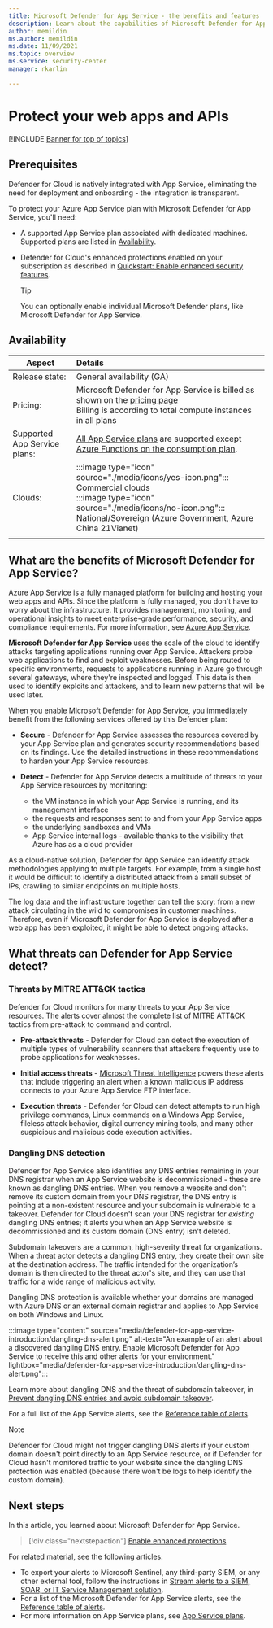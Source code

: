 ```yaml
---
title: Microsoft Defender for App Service - the benefits and features
description: Learn about the capabilities of Microsoft Defender for App Service and how to enable it on your subscription
author: memildin
ms.author: memildin
ms.date: 11/09/2021
ms.topic: overview
ms.service: security-center
manager: rkarlin

---
```


# Protect your web apps and APIs

[!INCLUDE [Banner for top of topics](./includes/banner.md)]

## Prerequisites

Defender for Cloud is natively integrated with App Service, eliminating the need for deployment and onboarding - the integration is transparent.

To protect your Azure App Service plan with Microsoft Defender for App Service, you'll need:

- A supported App Service plan associated with dedicated machines. Supported plans are listed in [Availability](#availability).

- Defender for Cloud's enhanced protections enabled on your subscription as described in [Quickstart: Enable enhanced security features](enable-enhanced-security.md).

    > [!TIP]
    > You can optionally enable individual Microsoft Defender plans, like Microsoft Defender for App Service.

## Availability

| Aspect                       | Details                                                                                                                                                                                        |
|------------------------------|:-----------------------------------------------------------------------------------------------------------------------------------------------------------------------------------------------|
| Release state:               | General availability (GA)                                                                                                                                                                      |
| Pricing:                     | Microsoft Defender for App Service is billed as shown on the [pricing page](https://azure.microsoft.com/pricing/details/security-center/)<br>Billing is according to total compute instances in all plans       |
| Supported App Service plans: | [All App Service plans](https://azure.microsoft.com/pricing/details/app-service/plans/) are supported except [Azure Functions on the consumption plan](../azure-functions/functions-scale.md). |
| Clouds:                      | :::image type="icon" source="./media/icons/yes-icon.png"::: Commercial clouds<br>:::image type="icon" source="./media/icons/no-icon.png"::: National/Sovereign (Azure Government, Azure China 21Vianet)                                                     |
|                              |                                                                                                                                                                                                |

## What are the benefits of Microsoft Defender for App Service?

Azure App Service is a fully managed platform for building and hosting your web apps and APIs. Since the platform is fully managed, you don't have to worry about the infrastructure. It provides management, monitoring, and operational insights to meet enterprise-grade performance, security, and compliance requirements. For more information, see [Azure App Service](https://azure.microsoft.com/services/app-service/).

**Microsoft Defender for App Service** uses the scale of the cloud to identify attacks targeting applications running over App Service. Attackers probe web applications to find and exploit weaknesses. Before being routed to specific environments, requests to applications running in Azure go through several gateways, where they're inspected and logged. This data is then used to identify exploits and attackers, and to learn new patterns that will be used later.

When you enable Microsoft Defender for App Service, you immediately benefit from the following services offered by this Defender plan:

- **Secure** - Defender for App Service assesses the resources covered by your App Service plan and generates security recommendations based on its findings. Use the detailed instructions in these recommendations to harden your App Service resources.

- **Detect** - Defender for App Service detects a multitude of threats to your App Service resources by monitoring:
    - the VM instance in which your App Service is running, and its management interface
    - the requests and responses sent to and from your App Service apps
    - the underlying sandboxes and VMs
    - App Service internal logs - available thanks to the visibility that Azure has as a cloud provider

As a cloud-native solution, Defender for App Service can identify attack methodologies applying to multiple targets. For example, from a single host it would be difficult to identify a distributed attack from a small subset of IPs, crawling to similar endpoints on multiple hosts.

The log data and the infrastructure together can tell the story: from a new attack circulating in the wild to compromises in customer machines. Therefore, even if Microsoft Defender for App Service is deployed after a web app has been exploited, it might be able to detect ongoing attacks.


## What threats can Defender for App Service detect?

### Threats by MITRE ATT&CK tactics

Defender for Cloud monitors for many threats to your App Service resources. The alerts cover almost the complete list of MITRE ATT&CK tactics from pre-attack to command and control.

- **Pre-attack threats** - Defender for Cloud can detect the execution of multiple types of vulnerability scanners that attackers frequently use to probe applications for weaknesses.

- **Initial access threats** - [Microsoft Threat Intelligence](https://go.microsoft.com/fwlink/?linkid=2128684) powers these alerts that include triggering an alert when a known malicious IP address connects to your Azure App Service FTP interface.

- **Execution threats** - Defender for Cloud can detect attempts to run high privilege commands, Linux commands on a Windows App Service, fileless attack behavior, digital currency mining tools, and many other suspicious and malicious code execution activities.

### Dangling DNS detection

Defender for App Service also identifies any DNS entries remaining in your DNS registrar when an App Service website is decommissioned - these are known as dangling DNS entries. When you remove a website and don't remove its custom domain from your DNS registrar, the DNS entry is pointing at a non-existent resource and your subdomain is vulnerable to a takeover. Defender for Cloud doesn't scan your DNS registrar for *existing* dangling DNS entries; it alerts you when an App Service website is decommissioned and its custom domain (DNS entry) isn't deleted.

Subdomain takeovers are a common, high-severity threat for organizations. When a threat actor detects a dangling DNS entry, they create their own site at the destination address. The traffic intended for the organization’s domain is then directed to the threat actor's site, and they can use that traffic for a wide range of malicious activity.

Dangling DNS protection is available whether your domains are managed with Azure DNS or an external domain registrar and applies to App Service on both Windows and Linux.

:::image type="content" source="media/defender-for-app-service-introduction/dangling-dns-alert.png" alt-text="An example of an alert about a discovered dangling DNS entry. Enable Microsoft Defender for App Service to receive this and other alerts for your environment." lightbox="media/defender-for-app-service-introduction/dangling-dns-alert.png":::

Learn more about dangling DNS and the threat of subdomain takeover, in [Prevent dangling DNS entries and avoid subdomain takeover](../security/fundamentals/subdomain-takeover.md).

For a full list of the App Service alerts, see the [Reference table of alerts](alerts-reference.md#alerts-azureappserv).

> [!NOTE]
> Defender for Cloud might not trigger dangling DNS alerts if your custom domain doesn't point directly to an App Service resource, or if Defender for Cloud hasn't monitored traffic to your website since the dangling DNS protection was enabled (because there won't be logs to help identify the custom domain).

## Next steps

In this article, you learned about Microsoft Defender for App Service. 

> [!div class="nextstepaction"]
> [Enable enhanced protections](enable-enhanced-security.md)

For related material, see the following articles: 

- To export your alerts to Microsoft Sentinel, any third-party SIEM, or any other external tool, follow the instructions in [Stream alerts to a SIEM, SOAR, or IT Service Management solution](export-to-siem.md).
- For a list of the Microsoft Defender for App Service alerts, see the [Reference table of alerts](alerts-reference.md#alerts-azureappserv).
- For more information on App Service plans, see [App Service plans](https://azure.microsoft.com/pricing/details/app-service/plans/).
